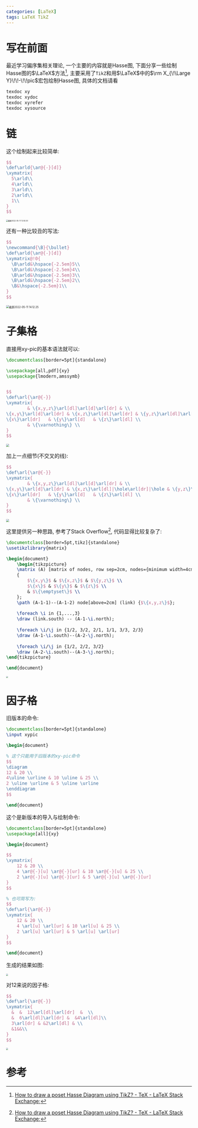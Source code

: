 ```yaml
---
categories: [LaTeX]
tags: LaTeX TikZ 
---
```


# 写在前面

最近学习偏序集相关理论, 一个主要的内容就是Hasse图, 下面分享一些绘制Hasse图的$\LaTeX$方法[^1], 主要采用了`TikZ`和用$\LaTeX$中的$\rm X_{\!\Large Y}\!\!-\!\!pic$宏包绘制Hasse图, 具体的文档请看

```bash
texdoc xy
texdoc xydoc
texdoc xyrefer
texdoc xysource
```





# 链

这个绘制起来比较简单:

```latex
$$
\def\arld{\ar@{-}[d]}
\xymatrix{
  5\arld\\
  4\arld\\
  3\arld\\
  2\arld\\
  1\\
}
$$
```



<img src="https://s2.loli.net/2022/05/11/T7PCW9qEIrktmzO.png" alt="截屏2022-05-11 13.59.30" style="zoom:33%;" />

还有一种比较丑的写法:

```latex
$$
\newcommand{\B}{\bullet}
\def\arld{\ar@{-}[d]}
\xymatrix@!0{
  \B\arld&\hspace{-2.5em}5\\
  \B\arld&\hspace{-2.5em}4\\
  \B\arld&\hspace{-2.5em}3\\
  \B\arld&\hspace{-2.5em}2\\
  \B&\hspace{-2.5em}1\\
}
$$
```

<img src="https://s2.loli.net/2022/05/11/jtnFyMaYxQZlUET.png" alt="截屏2022-05-11 14.12.25" style="zoom:50%;" />

# 子集格

直接用xy-pic的基本语法就可以:

```latex
\documentclass[border=5pt]{standalone}

\usepackage[all,pdf]{xy}
\usepackage{lmodern,amssymb}


$$
\def\arl{\ar@{-}}
\xymatrix{
        & \{x,y,z\}\arl[dl]\arl[d]\arl[dr] & \\
\{x,y\}\arl[d]\arl[dr] & \{x,z\}\arl[dl]\arl[dr] & \{y,z\}\arl[dl]\arl[d] \\
\{x\}\arl[dr]   & \{y\}\arl[d]   & \{z\}\arl[dl] \\
        & \{\varnothing\} \\
}
$$
```



<img src="https://s2.loli.net/2022/05/10/xkfGvcHP54r97WB.png" style="zoom:50%;" />

加上一点细节(不交叉的线):

```latex
$$
\def\arl{\ar@{-}}
\xymatrix{
        & \{x,y,z\}\arl[dl]\arl[d]\arl[dr] & \\
\{x,y\}\arl[d]\arl[dr] & \{x,z\}\arl[dl]|\hole\arl[dr]|\hole & \{y,z\}\arl[dl]\arl[d] \\
\{x\}\arl[dr]   & \{y\}\arl[d]   & \{z\}\arl[dl] \\
        & \{\varnothing\} \\
}
$$
```

<img src="https://s2.loli.net/2022/05/10/3EGAvozgmOcpxrf.png" style="zoom:50%;" />



这里提供另一种思路, 参考了Stack Overflow[^1], 代码显得比较复杂了:



```latex
\documentclass[border=5pt,tikz]{standalone}
\usetikzlibrary{matrix}

\begin{document}
    \begin{tikzpicture}
    \matrix (A) [matrix of nodes, row sep=2cm, nodes={minimum width=4cm}]
    {
        $\{x,y\}$ & $\{x,z\}$ & $\{y,z\}$ \\
        $\{x\}$ & $\{y\}$ & $\{z\}$ \\
        & $\{\emptyset\}$ \\
    };
    \path (A-1-1)--(A-1-2) node[above=2cm] (link) {$\{x,y,z\}$};
    
    \foreach \i in {1,...,3}
    \draw (link.south) -- (A-1-\i.north);
    
    \foreach \i/\j in {1/2, 3/2, 2/1, 1/1, 3/3, 2/3}
    \draw (A-1-\i.south)--(A-2-\j.north);
    
    \foreach \i/\j in {1/2, 2/2, 3/2}
    \draw (A-2-\i.south)--(A-3-\j.north);
\end{tikzpicture}

\end{document}
```



<img src="https://s2.loli.net/2022/05/08/OMvnNSCKg1Z2J78.png" style="zoom:33%;" />

# 因子格

旧版本的命令:

```latex
\documentclass[border=5pt]{standalone}
\input xypic

\begin{document}

% 这个只能用于旧版本的xy-pic命令
$$
\diagram
12 & 20 \\
4\uline \urline & 10 \uline & 25 \\
2 \uline \urline & 5 \uline \urline
\enddiagram
$$

\end{document}
```



这个是新版本的导入与绘制命令:

```latex
\documentclass[border=5pt]{standalone}
\usepackage[all]{xy}

\begin{document}

$$
\xymatrix{
    12 & 20 \\
    4 \ar@{-}[u] \ar@{-}[ur] & 10 \ar@{-}[u] & 25 \\
    2 \ar@{-}[u] \ar@{-}[ur] & 5 \ar@{-}[u] \ar@{-}[ur]
}
$$

% 也可简写为:
$$
\def\arl{\ar@{-}}
\xymatrix{
    12 & 20 \\
    4 \arl[u] \arl[ur] & 10 \arl[u] & 25 \\
    2 \arl[u] \arl[ur] & 5 \arl[u] \arl[ur]
}
$$

\end{document}
```

生成的结果如图:

<img src="https://s2.loli.net/2022/05/08/aPdQRCY4DS9Z6vn.png" style="zoom:33%;" />



对$12$来说的因子格:

```latex
$$
\def\arl{\ar@{-}}
\xymatrix{
  &  &  12\arl[dl]\arl[dr]  &  \\
  &  6\arl[dl]\arl[dr] &  &4\arl[dl]\\
  3\arl[dr] & &2\arl[dl] & \\
  &1&&\\
}
$$
```

<img src="https://s2.loli.net/2022/05/11/drgCEV9h3IQz4Xn.png" style="zoom:33%;" />







# 参考

[^1]:[How to draw a poset Hasse Diagram using TikZ? - TeX - LaTeX Stack Exchange](https://tex.stackexchange.com/questions/47392/how-to-draw-a-poset-hasse-diagram-using-tikz/643628#643628);

